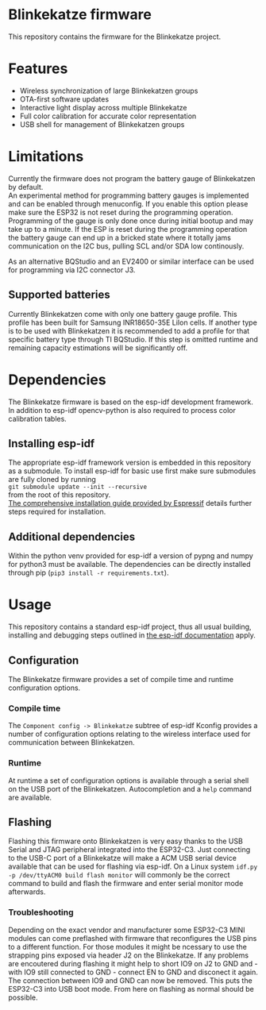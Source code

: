 Blinkekatze firmware
====================

This repository contains the firmware for the Blinkekatze project.

# Features

 - Wireless synchronization of large Blinkekatzen groups
 - OTA-first software updates
 - Interactive light display across multiple Blinkekatze
 - Full color calibration for accurate color representation
 - USB shell for management of Blinkekatzen groups

# Limitations

Currently the firmware does not program the battery gauge of Blinkekatzen by default.  
An experimental method for programming battery gauges is implemented and can be enabled
through menuconfig. If you enable this option please make sure the ESP32 is not reset
during the programming operation. Programming of the gauge is only done once during
initial bootup and may take up to a minute. If the ESP is reset during the programming
operation the battery gauge can end up in a bricked state where it totally jams
communication on the I2C bus, pulling SCL and/or SDA low continously.

As an alternative BQStudio and an EV2400 or similar interface can be used for programming
via I2C connector J3.

## Supported batteries

Currently Blinkekatzen come with only one battery gauge profile. This profile has been
built for Samsung INR18650-35E LiIon cells. If another type is to be used with Blinkekatzen
it is recommended to add a profile for that specific battery type through TI BQStudio. If
this step is omitted runtime and remaining capacity estimations will be significantly off.

# Dependencies

The Blinkekatze firmware is based on the esp-idf development framework.
In addition to esp-idf opencv-python is also required to process color calibration tables.

## Installing esp-idf

The appropriate esp-idf framework version is embedded in this repository as a submodule.
To install esp-idf for basic use first make sure submodules are fully cloned by running  
`git submodule update --init --recursive`  
from the root of this repository.  
[The comprehensive installation guide provided by Espressif](https://docs.espressif.com/projects/esp-idf/en/release-v5.1/esp32c3/get-started/index.html#installation)
details further steps required for installation.

## Additional dependencies

Within the python venv provided for esp-idf a version of pypng and numpy for python3 must be available.
The dependencies can be directly installed through pip (`pip3 install -r requirements.txt`).

# Usage

This repository contains a standard esp-idf project, thus all usual building, installing and debugging steps outlined
in [the esp-idf documentation](https://docs.espressif.com/projects/esp-idf/en/release-v5.1/esp32c3/get-started/index.html#build-your-first-project) apply.

## Configuration

The Blinkekatze firmware provides a set of compile time and runtime configuration options.

### Compile time

The `Component config -> Blinkekatze` subtree of esp-idf Kconfig provides a number of configuration options relating to the wireless interface used for communication
between Blinkekatzen.

### Runtime

At runtime a set of configuration options is available through a serial shell on the USB port of the Blinkekatzen. Autocompletion and a `help` command are available.

## Flashing

Flashing this firmware onto Blinkekatzen is very easy thanks to the USB Serial and JTAG peripheral integrated into the ESP32-C3. Just connecting to the USB-C port of
a Blinkekatze will make a ACM USB serial device available that can be used for flashing via esp-idf. On a Linux system `idf.py -p /dev/ttyACM0 build flash monitor`
will commonly be the correct command to build and flash the firmware and enter serial monitor mode afterwards.

### Troubleshooting

Depending on the exact vendor and manufacturer some ESP32-C3 MINI modules can come preflashed with firmware that reconfigures the USB pins to a different function.
For those modules it might be ncessary to use the strapping pins exposed via header J2 on the Blinkekatze. If any problems are encoutered during flashing it might help
to short IO9 on J2 to GND and - with IO9 still connected to GND - connect EN to GND and disconect it again. The connection between IO9 and GND can now be removed.
This puts the ESP32-C3 into USB boot mode. From here on flashing as normal should be possible.
